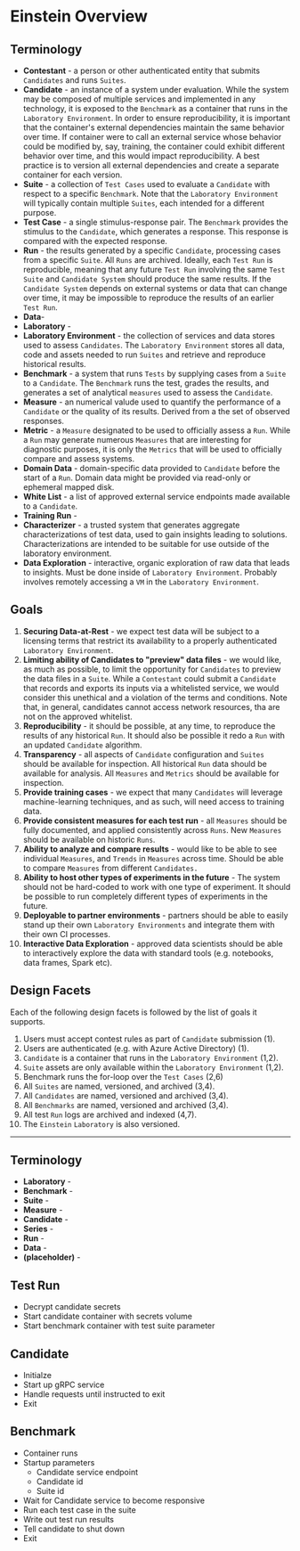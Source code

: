 # Einstein Overview

## Terminology
* **Contestant** - a person or other authenticated entity that submits `Candidates` and runs `Suites`.
* **Candidate** - an instance of a system under evaluation. While the system may be composed of multiple services and implemented in any technology, it is exposed to the `Benchmark` as a container that runs in the `Laboratory Environment`. In order to ensure reproducibility, it is important that the container's external dependencies maintain the same behavior over time. If container were to call an external service whose behavior could be modified by, say, training, the container could exhibit different behavior over time, and this would impact reproducibility. A best practice is to version all external dependencies and create a separate container for each version.
* **Suite** - a collection of `Test Cases` used to evaluate a `Candidate` with respect to a specific `Benchmark`. Note that the `Laboratory Environment` will typically contain multiple `Suites`, each intended for a different purpose.
* **Test Case** - a single stimulus-response pair. The `Benchmark` provides the stimulus to the `Candidate`, which generates a response. This response is compared with the expected response.
* **Run** - the results generated by a specific `Candidate`, processing cases from a specific `Suite`. All `Runs` are archived.
Ideally, each `Test Run` is reproducible, meaning that any future `Test Run` involving the same `Test Suite` and `Candidate System` should produce the same results. If the `Candidate System` depends on external systems or data that can change over time, it may be impossible to reproduce the results of an earlier `Test Run`.
* **Data**-
* **Laboratory** - 
* **Laboratory Environment** - the collection of services and data stores used to assess `Candidates`. The `Laboratory Environment` stores all data, code and assets needed to run `Suites` and retrieve and reproduce historical results.
* **Benchmark** - a system that runs `Tests` by supplying cases from a `Suite` to a `Candidate`. The `Benchmark` runs the test, grades the results, and generates a set of analytical `measures` used to assess the `Candidate`.
* **Measure** - an numerical valude used to quantify the performance of a `Candidate` or the quality of its results. Derived from a the set of observed responses.
* **Metric** - a `Measure` designated to be used to officially assess a `Run`. While a `Run` may generate numerous `Measures` that are interesting for diagnostic purposes, it is only the `Metrics` that will be used to officially compare and assess systems.
* **Domain Data** - domain-specific data provided to `Candidate` before the start of a `Run`. Domain data might be provided via read-only or ephemeral mapped disk. 
* **White List** - a list of approved external service endpoints made available to a `Candidate`.
* **Training Run** - 
* **Characterizer** - a trusted system that generates aggregate characterizations of test data, used to gain insights leading to solutions. Characterizations are intended to be suitable for use outside of the laboratory environment.
* **Data Exploration** - interactive, organic exploration of raw data that leads to insights. Must be done inside of `Laboratory Environment`. Probably involves remotely accessing a `VM` in the `Laboratory Environment`. 

## Goals
1. **Securing Data-at-Rest** - we expect test data will be subject to a licensing terms that restrict its availability to a properly authenticated `Laboratory Environment`.
2. **Limiting ability of Candidates to "preview" data files** - we would like, as much as possible, to limit the opportunity for `Candidates` to preview the data files in a `Suite`. While a `Contestant` could submit a `Candidate` that records and exports its inputs via a whitelisted service, we would consider this unethical and a violation of the terms and conditions. Note that, in general, candidates cannot access network resources, tha are not on the approved whitelist.
3. **Reproducibility** - it should be possible, at any time, to reproduce the results of any historical `Run`. It should also be possible it redo a `Run` with an updated `Candidate` algorithm. 
4. **Transparency** - all aspects of `Candidate` configuration and `Suites` should be available for inspection. All historical `Run` data should be available for analysis. All `Measures` and `Metrics` should be available for inspection.
5. **Provide training cases** - we expect that many `Candidates` will leverage machine-learning techniques, and as such, will need access to training data.
6. **Provide consistent measures for each test run** - all `Measures` should be fully documented, and applied consistently across `Runs`. New `Measures` should be available on historic `Runs`.
7. **Ability to analyze and compare results** - would like to be able to see individual `Measures`, and `Trends` in `Measures` across time. Should be able to compare `Measures` from different `Candidates.`
8. **Ability to host other types of experiments in the future** - The system should not be hard-coded to work with one type of experiment. It should be possible to run completely different types of experiments in the future.
9. **Deployable to partner environments** - partners should be able to easily stand up their own `Laboratory Environments` and integrate them with their own CI processes.
10. **Interactive Data Exploration** - approved data scientists should be able to interactively explore the data with standard tools (e.g. notebooks, data frames, Spark etc).

## Design Facets

Each of the following design facets is followed by the list of goals it supports.
1. Users must accept contest rules as part of `Candidate` submission (1).
1. Users are authenticated (e.g. with Azure Active Directory) (1).
1. `Candidate` is a container that runs in the `Laboratory Environment` (1,2).
1. `Suite` assets are only available within the `Laboratory Environment` (1,2).
1. Benchmark runs the for-loop over the `Test Cases` (2,6)
1. All `Suites` are named, versioned, and archived (3,4).
1. All `Candidates` are named, versioned and archived (3,4).
1. All `Benchmarks` are named, versioned and archived (3,4).
1. All test `Run` logs are archived and indexed (4,7).
1. The `Einstein` `Laboratory` is also versioned.

----
## Terminology

* **Laboratory** - 
* **Benchmark** - 
* **Suite** - 
* **Measure** - 
* **Candidate** - 
* **Series** - 
* **Run** - 
* **Data** - 
* **(placeholder)** - 

## Test Run
* Decrypt candidate secrets
* Start candidate container with secrets volume
* Start benchmark container with test suite parameter

## Candidate
* Initialze
* Start up gRPC service
* Handle requests until instructed to exit
* Exit

## Benchmark

* Container runs
* Startup parameters
    * Candidate service endpoint
    * Candidate id
    * Suite id
* Wait for Candidate service to become responsive
* Run each test case in the suite
* Write out test run results
* Tell candidate to shut down
* Exit

